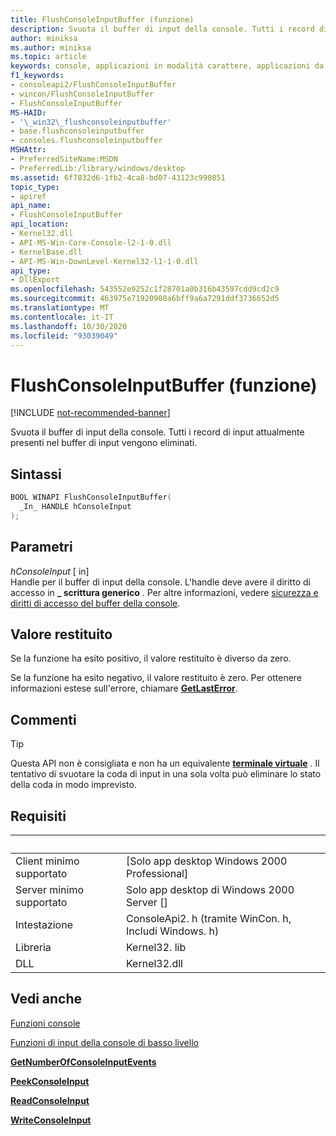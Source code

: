 ```yaml
---
title: FlushConsoleInputBuffer (funzione)
description: Svuota il buffer di input della console. Tutti i record di input attualmente presenti nel buffer di input vengono eliminati.
author: miniksa
ms.author: miniksa
ms.topic: article
keywords: console, applicazioni in modalità carattere, applicazioni da riga di comando, applicazioni di terminale, api della console
f1_keywords:
- consoleapi2/FlushConsoleInputBuffer
- wincon/FlushConsoleInputBuffer
- FlushConsoleInputBuffer
MS-HAID:
- '\_win32\_flushconsoleinputbuffer'
- base.flushconsoleinputbuffer
- consoles.flushconsoleinputbuffer
MSHAttr:
- PreferredSiteName:MSDN
- PreferredLib:/library/windows/desktop
ms.assetid: 6f7832d6-1fb2-4ca8-bd07-43123c990851
topic_type:
- apiref
api_name:
- FlushConsoleInputBuffer
api_location:
- Kernel32.dll
- API-MS-Win-Core-Console-l2-1-0.dll
- KernelBase.dll
- API-MS-Win-DownLevel-Kernel32-l1-1-0.dll
api_type:
- DllExport
ms.openlocfilehash: 543552e9252c1f28701a0b316b43597cdd9cd2c9
ms.sourcegitcommit: 463975e71920908a6bff9a6a7291ddf3736652d5
ms.translationtype: MT
ms.contentlocale: it-IT
ms.lasthandoff: 10/30/2020
ms.locfileid: "93039049"
---
```

# <a name="flushconsoleinputbuffer-function"></a>FlushConsoleInputBuffer (funzione)

[!INCLUDE [not-recommended-banner](./includes/not-recommended-banner.md)]

Svuota il buffer di input della console. Tutti i record di input attualmente presenti nel buffer di input vengono eliminati.

## <a name="syntax"></a>Sintassi

```C
BOOL WINAPI FlushConsoleInputBuffer(
  _In_ HANDLE hConsoleInput
);
```

## <a name="parameters"></a>Parametri

*hConsoleInput* \[ in\]  
Handle per il buffer di input della console. L'handle deve avere il diritto di accesso in **\_ scrittura generico** . Per altre informazioni, vedere [sicurezza e diritti di accesso del buffer della console](console-buffer-security-and-access-rights.md).

## <a name="return-value"></a>Valore restituito

Se la funzione ha esito positivo, il valore restituito è diverso da zero.

Se la funzione ha esito negativo, il valore restituito è zero. Per ottenere informazioni estese sull'errore, chiamare [**GetLastError**](https://msdn.microsoft.com/library/windows/desktop/ms679360).

## <a name="remarks"></a>Commenti

> [!TIP]
> Questa API non è consigliata e non ha un equivalente **[terminale virtuale](console-virtual-terminal-sequences.md)** . Il tentativo di svuotare la coda di input in una sola volta può eliminare lo stato della coda in modo imprevisto.

## <a name="requirements"></a>Requisiti

| &nbsp; | &nbsp; |
|-|-|
| Client minimo supportato | \[Solo app desktop Windows 2000 Professional\] |
| Server minimo supportato | Solo app desktop di Windows 2000 Server \[\] |
| Intestazione | ConsoleApi2. h (tramite WinCon. h, Includi Windows. h) |
| Libreria | Kernel32. lib |
| DLL | Kernel32.dll |

## <a name="see-also"></a>Vedi anche

[Funzioni console](console-functions.md)

[Funzioni di input della console di basso livello](low-level-console-input-functions.md)

[**GetNumberOfConsoleInputEvents**](getnumberofconsoleinputevents.md)

[**PeekConsoleInput**](peekconsoleinput.md)

[**ReadConsoleInput**](readconsoleinput.md)

[**WriteConsoleInput**](writeconsoleinput.md)
